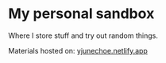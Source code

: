 # My personal sandbox

Where I store stuff and try out random things.

Materials hosted on: [yjunechoe.netlify.app](https://yjunechoe.netlify.app/)
